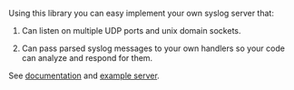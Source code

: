 Using this library you can easy implement your own syslog server that:

1. Can listen on multiple UDP ports and unix domain sockets.

2. Can pass parsed syslog messages to your own handlers so your code can analyze
and respond for them.

See [documentation](http://gopkgdoc.appspot.com/pkg/github.com/ziutek/syslog)
and [example server](https://github.com/ziutek/syslog/blob/master/example_server/main.go).
